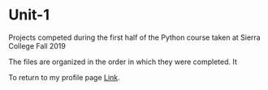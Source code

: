 # Unit-1
Projects competed during the first half of the Python course taken at Sierra College Fall 2019

The files are organized in the order in which they were completed. It 



To return to my profile page [Link](https://frantzl-cyber.github.io/FL_portfolio/).

